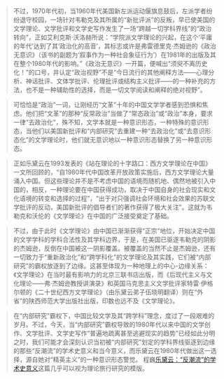 > 不过，1970年代初，当1960年代美国新左派运动偃旗息鼓后，左派学者纷纷退守校园，一场针对韦勒克及其所属的“新批评派”的反叛，早已使美国的文学理论、文学批评和文学史写作发生了一场“跨越一切学科界线”的“政治转向”，正如艾利克斯·沃洛赫所说：“学院派文学理论的兴起，在这个‘平庸的年代’达到了其‘政治化的高音’，其标志或许是弗雷德里克·杰姆逊的《政治无意识》（该书的副题为‘叙事作为一种社会象征行为’）在1981年的出版及其在整个1980年代的影响。”《政治无意识》一开篇，便喊出“须臾不离历史化！”的口号，并认定“政治视野”不是“今日流行的其他阐释方法——心理分析、神话批评、文体学批评、伦理批评或结构主义批评——的一种补充的方法，也不是一种辅助性的选择，而是一切文学阅读和阐释的绝对视野”。

> 可恰恰是“政治”一词，让刚经历“文革”十年的中国文学学者感到恐惧和焦虑。他们把“文革”的那种“反常政治”当做了“常态政治”或“政治”本身，要求一律“去政治化”，殊不知，文学本就是一种意识形态，一种特殊的意识形态，当他们以美国新批评和“内部研究”去重建一种“去政治化”或“去意识形态化”的文学理论时，他们就无意识地以一种意识形态替换了另一种意识形态。

> 正如乐黛云在1993发表的《站在理论的十字路口：西方文学理论在中国》一文所回顾的，“自1980年代中国改革开放政策实施后，西方文学理论大量涌入中国。但这些理论并不是不考虑中国的语境而随机地、偶然地被引入中国的，相反，一种理论要在中国获得成功，取决于中国自身的社会现实和文化语境的转变和选择的过程”，“出于对只强调社会环境和社会效果的苏联文学批评的反动，美国新批评的倡导者们的著作获得了极大关注”。这就为韦勒克和沃伦的《文学理论》在中国的广泛接受奠定了基础。

> 不过，由于此时《文学理论》由中国已渐渐获得“正宗”地位，开始决定中国的文学学科的学科合法性及其学科边界，于是，在美国已驱逐韦勒克的阴影的杰姆逊，反倒在中国被这一阴影覆盖。被覆盖的当然不止是杰姆逊，还有一切致力于“重新政治化”和“跨学科化”的文学理论及其实践，它们被“内部研究”的霸权放逐到了边缘。这甚至体现为一种地理上的中心-边缘关系：《文学理论》在当时最有影响力的北京三联书店出版，而《后现代主义与文化理论——弗·杰姆逊教授讲演录》和英国马克思主义文学批评家特雷·伊格尔顿的《二十世纪西方文学理论》（由乐黛云弟子伍晓明翻译）则在“外省”的陕西师范大学出版社出版，印数也远不及《文学理论》。

> 在“内部研究”霸权下，中国比较文学及其“跨学科”理念，度过了一段艰难的岁月。不过，今天，当“内部研究”霸权导致的1980年代以来中国的文学创作、文学批评、文学史写作“普遍地疏离甚至逃避现实的趋势”已经如此分明之时，我们可能才会深刻认识当初被“内部研究”划定的学科界线驱逐到边缘的那些“反潮流”的学术史意义和当今意义，而乐黛云在1980年代做出这一选择，源自她对“精英主义”的一种意识形态警觉。
程巍[乐黛云：“反潮流”的学术史意义](https://www.bjnews.com.cn/detail/1722757672168313.html)这篇几乎可以视为理论旅行研究的模版。